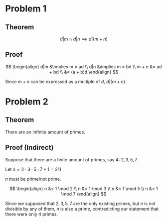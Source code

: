 # Problem 1

## Theorem

$$
d|m \cap d|n \implies d | (m + n)
$$

## Proof

$$
\begin{align}
d|m &\implies m = ad \\
d|n &\implies m = bd \\
m + n &= ad + bd \\
&= (a + b)d
\end{align}
$$

Since $m + n$ can be expressed as a multiple of $d$, $d|(m + n)$.

# Problem 2

## Theorem

There are an infinite amount of primes.

## Proof (Indirect)

Suppose that there are a finite amount of primes, say 4: $2,3,5,7$.

Let $n = 2\cdot{3}\cdot{5} \cdot 7 + 1 = 211$

$n$ must be prime/not prime. 

$$
\begin{align}
n &= 1 \mod 2 \\
n &= 1 \mod 3 \\
n &= 1 \mod 5 \\
n &= 1 \mod 7
\end{align}
$$

Since we supposed that $2,3,5,7$ are the only existing primes, but $n$ is not divisible by any of them, $n$ is also a prime, contradicting our statement that there were only 4 primes.